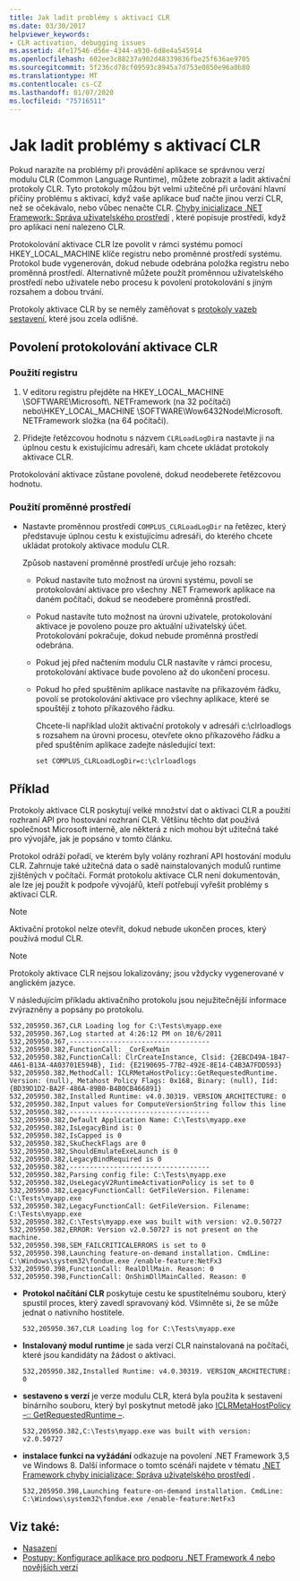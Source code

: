 ```yaml
---
title: Jak ladit problémy s aktivací CLR
ms.date: 03/30/2017
helpviewer_keywords:
- CLR activation, debugging issues
ms.assetid: 4fe17546-d56e-4344-a930-6d8e4a545914
ms.openlocfilehash: 602ee3c88237a902d48339836fbe25f636ae9705
ms.sourcegitcommit: 5f236cd78cf09593c8945a7d753e0850e96a0b80
ms.translationtype: MT
ms.contentlocale: cs-CZ
ms.lasthandoff: 01/07/2020
ms.locfileid: "75716511"
---
```

# <a name="how-to-debug-clr-activation-issues"></a>Jak ladit problémy s aktivací CLR

Pokud narazíte na problémy při provádění aplikace se správnou verzí modulu CLR (Common Language Runtime), můžete zobrazit a ladit aktivační protokoly CLR. Tyto protokoly můžou být velmi užitečné při určování hlavní příčiny problému s aktivací, když vaše aplikace buď načte jinou verzi CLR, než se očekávalo, nebo vůbec nenačte CLR. [Chyby inicializace .NET Framework: Správa uživatelského prostředí](initialization-errors-managing-the-user-experience.md) , které popisuje prostředí, když pro aplikaci není nalezeno CLR.

Protokolování aktivace CLR lze povolit v rámci systému pomocí HKEY_LOCAL_MACHINE klíče registru nebo proměnné prostředí systému. Protokol bude vygenerován, dokud nebude odebrána položka registru nebo proměnná prostředí. Alternativně můžete použít proměnnou uživatelského prostředí nebo uživatele nebo procesu k povolení protokolování s jiným rozsahem a dobou trvání.

Protokoly aktivace CLR by se neměly zaměňovat s [protokoly vazeb sestavení](../tools/fuslogvw-exe-assembly-binding-log-viewer.md), které jsou zcela odlišné.

## <a name="to-enable-clr-activation-logging"></a>Povolení protokolování aktivace CLR

### <a name="using-the-registry"></a>Použití registru

1. V editoru registru přejděte na HKEY_LOCAL_MACHINE \SOFTWARE\Microsoft\\. NETFramework (na 32 počítači) nebo\\HKEY_LOCAL_MACHINE \SOFTWARE\Wow6432Node\Microsoft. NETFramework složka (na 64 počítači).

2. Přidejte řetězcovou hodnotu s názvem `CLRLoadLogDir`a nastavte ji na úplnou cestu k existujícímu adresáři, kam chcete ukládat protokoly aktivace CLR.

Protokolování aktivace zůstane povolené, dokud neodeberete řetězcovou hodnotu.

### <a name="using-an-environment-variable"></a>Použití proměnné prostředí

- Nastavte proměnnou prostředí `COMPLUS_CLRLoadLogDir` na řetězec, který představuje úplnou cestu k existujícímu adresáři, do kterého chcete ukládat protokoly aktivace modulu CLR.

    Způsob nastavení proměnné prostředí určuje jeho rozsah:

  - Pokud nastavíte tuto možnost na úrovni systému, povolí se protokolování aktivace pro všechny .NET Framework aplikace na daném počítači, dokud se neodebere proměnná prostředí.

  - Pokud nastavíte tuto možnost na úrovni uživatele, protokolování aktivace je povoleno pouze pro aktuální uživatelský účet. Protokolování pokračuje, dokud nebude proměnná prostředí odebrána.

  - Pokud jej před načtením modulu CLR nastavíte v rámci procesu, protokolování aktivace bude povoleno až do ukončení procesu.

  - Pokud ho před spuštěním aplikace nastavíte na příkazovém řádku, povolí se protokolování aktivace pro všechny aplikace, které se spouštějí z tohoto příkazového řádku.

    Chcete-li například uložit aktivační protokoly v adresáři c:\clrloadlogs s rozsahem na úrovni procesu, otevřete okno příkazového řádku a před spuštěním aplikace zadejte následující text:

    ```console
    set COMPLUS_CLRLoadLogDir=c:\clrloadlogs
    ```

## <a name="example"></a>Příklad

Protokoly aktivace CLR poskytují velké množství dat o aktivaci CLR a použití rozhraní API pro hostování rozhraní CLR. Většinu těchto dat používá společnost Microsoft interně, ale některá z nich mohou být užitečná také pro vývojáře, jak je popsáno v tomto článku.

Protokol odráží pořadí, ve kterém byly volány rozhraní API hostování modulu CLR. Zahrnuje také užitečná data o sadě nainstalovaných modulů runtime zjištěných v počítači. Formát protokolu aktivace CLR není dokumentován, ale lze jej použít k podpoře vývojářů, kteří potřebují vyřešit problémy s aktivací CLR.

> [!NOTE]
> Aktivační protokol nelze otevřít, dokud nebude ukončen proces, který používá modul CLR.

> [!NOTE]
> Protokoly aktivace CLR nejsou lokalizovány; jsou vždycky vygenerované v anglickém jazyce.

V následujícím příkladu aktivačního protokolu jsou nejužitečnější informace zvýrazněny a popsány po protokolu.

```output
532,205950.367,CLR Loading log for C:\Tests\myapp.exe
532,205950.367,Log started at 4:26:12 PM on 10/6/2011
532,205950.367,-----------------------------------
532,205950.382,FunctionCall: _CorExeMain
532,205950.382,FunctionCall: ClrCreateInstance, Clsid: {2EBCD49A-1B47-4A61-B13A-4A03701E594B}, Iid: {E2190695-77B2-492E-8E14-C4B3A7FDD593}
532,205950.382,MethodCall: ICLRMetaHostPolicy::GetRequestedRuntime. Version: (null), Metahost Policy Flags: 0x168, Binary: (null), Iid: {BD39D1D2-BA2F-486A-89B0-B4B0CB466891}
532,205950.382,Installed Runtime: v4.0.30319. VERSION_ARCHITECTURE: 0
532,205950.382,Input values for ComputeVersionString follow this line
532,205950.382,-----------------------------------
532,205950.382,Default Application Name: C:\Tests\myapp.exe
532,205950.382,IsLegacyBind is: 0
532,205950.382,IsCapped is 0
532,205950.382,SkuCheckFlags are 0
532,205950.382,ShouldEmulateExeLaunch is 0
532,205950.382,LegacyBindRequired is 0
532,205950.382,-----------------------------------
532,205950.382,Parsing config file: C:\Tests\myapp.exe
532,205950.382,UseLegacyV2RuntimeActivationPolicy is set to 0
532,205950.382,LegacyFunctionCall: GetFileVersion. Filename: C:\Tests\myapp.exe
532,205950.382,LegacyFunctionCall: GetFileVersion. Filename: C:\Tests\myapp.exe
532,205950.382,C:\Tests\myapp.exe was built with version: v2.0.50727
532,205950.382,ERROR: Version v2.0.50727 is not present on the machine.
532,205950.398,SEM_FAILCRITICALERRORS is set to 0
532,205950.398,Launching feature-on-demand installation. CmdLine: C:\Windows\system32\fondue.exe /enable-feature:NetFx3
532,205950.398,FunctionCall: RealDllMain. Reason: 0
532,205950.398,FunctionCall: OnShimDllMainCalled. Reason: 0
```

- **Protokol načítání CLR** poskytuje cestu ke spustitelnému souboru, který spustil proces, který zavedl spravovaný kód. Všimněte si, že se může jednat o nativního hostitele.

    ```output
    532,205950.367,CLR Loading log for C:\Tests\myapp.exe
    ```

- **Instalovaný modul runtime** je sada verzí CLR nainstalovaná na počítači, které jsou kandidáty na žádost o aktivaci.

    ```output
    532,205950.382,Installed Runtime: v4.0.30319. VERSION_ARCHITECTURE: 0
    ```

- **sestaveno s verzí** je verze modulu CLR, která byla použita k sestavení binárního souboru, který byl poskytnut metodě jako [ICLRMetaHostPolicy –:: GetRequestedRuntime –](../unmanaged-api/hosting/iclrmetahostpolicy-getrequestedruntime-method.md).

    ```output
    532,205950.382,C:\Tests\myapp.exe was built with version: v2.0.50727
    ```

- **instalace funkcí na vyžádání** odkazuje na povolení .NET Framework 3,5 ve Windows 8. Další informace o tomto scénáři najdete v tématu [.NET Framework chyby inicializace: Správa uživatelského prostředí](initialization-errors-managing-the-user-experience.md) .

    ```output
    532,205950.398,Launching feature-on-demand installation. CmdLine: C:\Windows\system32\fondue.exe /enable-feature:NetFx3
    ```

## <a name="see-also"></a>Viz také:

- [Nasazení](index.md)
- [Postupy: Konfigurace aplikace pro podporu .NET Framework 4 nebo novějších verzí](../migration-guide/how-to-configure-an-app-to-support-net-framework-4-or-4-5.md)
